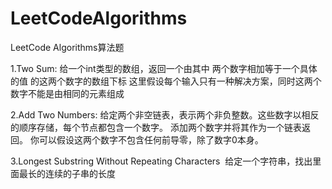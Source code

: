 # LeetCodeAlgorithms

LeetCode Algorithms算法题

1.Two Sum:
  给一个int类型的数组，返回一个由其中 两个数字相加等于一个具体的值 的这两个数字的数组下标
  这里假设每个输入只有一种解决方案，同时这两个数字不能是由相同的元素组成
  
2.Add Two Numbers:
  给定两个非空链表，表示两个非负整数。这些数字以相反的顺序存储，每个节点都包含一个数字。
  添加两个数字并将其作为一个链表返回。
  你可以假设这两个数字不包含任何前导零，除了数字0本身。
  
3.Longest Substring Without Repeating Characters
  给定一个字符串，找出里面最长的连续的子串的长度
  
  
